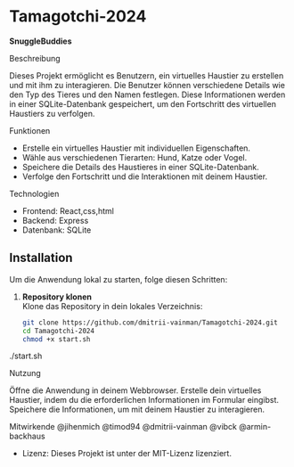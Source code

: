 # Tamagotchi-2024

**SnuggleBuddies**

Beschreibung

Dieses Projekt ermöglicht es Benutzern, ein virtuelles Haustier zu erstellen und mit ihm zu interagieren. Die Benutzer können verschiedene Details wie den Typ des Tieres und den Namen festlegen. Diese Informationen werden in einer SQLite-Datenbank gespeichert, um den Fortschritt des virtuellen Haustiers zu verfolgen.

Funktionen
- Erstelle ein virtuelles Haustier mit individuellen Eigenschaften.
- Wähle aus verschiedenen Tierarten: Hund, Katze oder Vogel.
- Speichere die Details des Haustieres in einer SQLite-Datenbank.
- Verfolge den Fortschritt und die Interaktionen mit deinem Haustier.

Technologien
- Frontend: React,css,html
- Backend: Express
- Datenbank: SQLite

## Installation

Um die Anwendung lokal zu starten, folge diesen Schritten:

1. **Repository klonen**  
   Klone das Repository in dein lokales Verzeichnis:
   ```bash
   git clone https://github.com/dmitrii-vainman/Tamagotchi-2024.git
   cd Tamagotchi-2024
   chmod +x start.sh
  ./start.sh


Nutzung

Öffne die Anwendung in deinem Webbrowser.
Erstelle dein virtuelles Haustier, indem du die erforderlichen Informationen im Formular eingibst.
Speichere die Informationen, um mit deinem Haustier zu interagieren.

Mitwirkende
@jihenmich
@timod94
@dmitrii-vainman
@vibck
@armin-backhaus


- Lizenz:
Dieses Projekt ist unter der MIT-Lizenz lizenziert.

